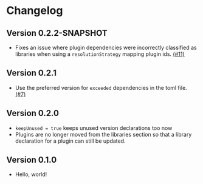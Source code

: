 # Changelog

Version 0.2.2-SNAPSHOT
-------------
* Fixes an issue where plugin dependencies were incorrectly classified as libraries when using a `resolutionStrategy` mapping plugin ids. [(#11)](https://github.com/littlerobots/version-catalog-update-plugin/issues/11)

Version 0.2.1
--------------
* Use the preferred version for `exceeded` dependencies in the toml file. [(#7)](https://github.com/littlerobots/version-catalog-update-plugin/issues/7)

Version 0.2.0
-------------
* `keepUnused = true` keeps unused version declarations too now
* Plugins are no longer moved from the libraries section so that a library declaration for a plugin can still be updated.

Version 0.1.0
-------------
* Hello, world!
